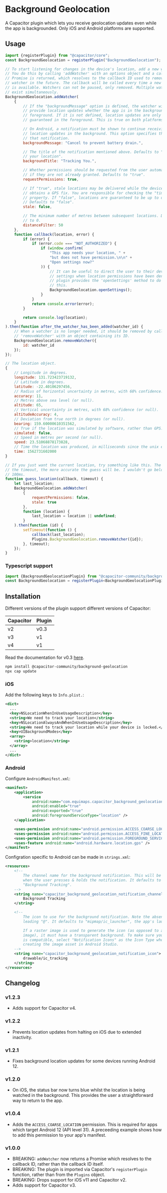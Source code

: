 # Background Geolocation
A Capacitor plugin which lets you receive geolocation updates even while the app is backgrounded. Only iOS and Android platforms are supported.

## Usage

```javascript
import {registerPlugin} from "@capacitor/core";
const BackgroundGeolocation = registerPlugin("BackgroundGeolocation");

// To start listening for changes in the device's location, add a new watcher.
// You do this by calling 'addWatcher' with an options object and a callback. A
// Promise is returned, which resolves to the callback ID used to remove the
// watcher in the future. The callback will be called every time a new location
// is available. Watchers can not be paused, only removed. Multiple watchers may
// exist simultaneously.
BackgroundGeolocation.addWatcher(
    {
        // If the "backgroundMessage" option is defined, the watcher will
        // provide location updates whether the app is in the background or the
        // foreground. If it is not defined, location updates are only
        // guaranteed in the foreground. This is true on both platforms.

        // On Android, a notification must be shown to continue receiving
        // location updates in the background. This option specifies the text of
        // that notification.
        backgroundMessage: "Cancel to prevent battery drain.",

        // The title of the notification mentioned above. Defaults to "Using
        // your location".
        backgroundTitle: "Tracking You.",

        // Whether permissions should be requested from the user automatically,
        // if they are not already granted. Defaults to "true".
        requestPermissions: true,

        // If "true", stale locations may be delivered while the device
        // obtains a GPS fix. You are responsible for checking the "time"
        // property. If "false", locations are guaranteed to be up to date.
        // Defaults to "false".
        stale: false,

        // The minimum number of metres between subsequent locations. Defaults
        // to 0.
        distanceFilter: 50
    },
    function callback(location, error) {
        if (error) {
            if (error.code === "NOT_AUTHORIZED") {
                if (window.confirm(
                    "This app needs your location, " +
                    "but does not have permission.\n\n" +
                    "Open settings now?"
                )) {
                    // It can be useful to direct the user to their device's
                    // settings when location permissions have been denied. The
                    // plugin provides the 'openSettings' method to do exactly
                    // this.
                    BackgroundGeolocation.openSettings();
                }
            }
            return console.error(error);
        }

        return console.log(location);
    }
).then(function after_the_watcher_has_been_added(watcher_id) {
    // When a watcher is no longer needed, it should be removed by calling
    // 'removeWatcher' with an object containing its ID.
    BackgroundGeolocation.removeWatcher({
        id: watcher_id
    });
});

// The location object.
{
    // Longitude in degrees.
    longitude: 131.723423719132,
    // Latitude in degrees.
    latitude: -22.40106297456,
    // Radius of horizontal uncertainty in metres, with 68% confidence.
    accuracy: 11,
    // Metres above sea level (or null).
    altitude: 65,
    // Vertical uncertainty in metres, with 68% confidence (or null).
    altitudeAccuracy: 4,
    // Deviation from true north in degrees (or null).
    bearing: 159.60000610351562,
    // True if the location was simulated by software, rather than GPS.
    simulated: false,
    // Speed in metres per second (or null).
    speed: 23.51068878173828,
    // Time the location was produced, in milliseconds since the unix epoch.
    time: 1562731602000
}

// If you just want the current location, try something like this. The longer
// the timeout, the more accurate the guess will be. I wouldn't go below about
// 100ms.
function guess_location(callback, timeout) {
    let last_location;
    BackgroundGeolocation.addWatcher(
        {
            requestPermissions: false,
            stale: true
        },
        function (location) {
            last_location = location || undefined;
        }
    ).then(function (id) {
        setTimeout(function () {
            callback(last_location);
            Plugins.BackgroundGeolocation.removeWatcher({id});
        }, timeout);
    });
}
```

### Typescript support

```typescript
import {BackgroundGeolocationPlugin} from "@capacitor-community/background-geolocation";
const BackgroundGeolocation = registerPlugin<BackgroundGeolocationPlugin>("BackgroundGeolocation");
```

## Installation

Different versions of the plugin support different versions of Capacitor:

| Capacitor  | Plugin |
|------------|--------|
| v2         | v0.3   |
| v3         | v1     |
| v4         | v1     |

Read the documentation for v0.3 [here](https://github.com/capacitor-community/background-geolocation/tree/0.3.x).

```sh
npm install @capacitor-community/background-geolocation
npx cap update
```

### iOS
Add the following keys to `Info.plist.`:

```xml
<dict>
  ...
  <key>NSLocationWhenInUseUsageDescription</key>
  <string>We need to track your location</string>
  <key>NSLocationAlwaysAndWhenInUseUsageDescription</key>
  <string>We need to track your location while your device is locked.</string>
  <key>UIBackgroundModes</key>
  <array>
    <string>location</string>
  </array>
  ...
</dict>
```

### Android

Configure `AndroidManifest.xml`:
```xml
<manifest>
    <application>
        <service
            android:name="com.equimaps.capacitor_background_geolocation.BackgroundGeolocationService"
            android:enabled="true"
            android:exported="true"
            android:foregroundServiceType="location" />
    </application>

    <uses-permission android:name="android.permission.ACCESS_COARSE_LOCATION" />
    <uses-permission android:name="android.permission.ACCESS_FINE_LOCATION" />
    <uses-permission android:name="android.permission.FOREGROUND_SERVICE" />
    <uses-feature android:name="android.hardware.location.gps" />
</manifest>
```

Configration specific to Android can be made in `strings.xml`:
```xml
<resources>
    <!--
        The channel name for the background notification. This will be visible
        when the user presses & holds the notification. It defaults to
        "Background Tracking".
    -->
    <string name="capacitor_background_geolocation_notification_channel_name">
        Background Tracking
    </string>

    <!--
        The icon to use for the background notification. Note the absence of a
        leading "@". It defaults to "mipmap/ic_launcher", the app's launch icon.

        If a raster image is used to generate the icon (as opposed to a vector
        image), it must have a transparent background. To make sure your image
        is compatible, select "Notification Icons" as the Icon Type when
        creating the image asset in Android Studio.
    -->
    <string name="capacitor_background_geolocation_notification_icon">
        drawable/ic_tracking
    </string>
</resources>

```

## Changelog

### v1.2.3
- Adds support for Capacitor v4.

### v1.2.2
- Prevents location updates from halting on iOS due to extended inactivity.

### v1.2.1
- Fixes background location updates for some devices running Android 12.

### v1.2.0
- On iOS, the status bar now turns blue whilst the location is being watched in the background. This provides the user a straightforward way to return to the app.

### v1.0.4
- Adds the `ACCESS_COARSE_LOCATION` permission. This is required for apps which target Android 12 (API level 31). A preceeding example shows how to add this permission to your app's manifest.

### v1.0.0
- BREAKING: `addWatcher` now returns a Promise which resolves to the callback ID, rather than the callback ID itself.
- BREAKING: The plugin is imported via Capacitor's `registerPlugin` function, rather than from the `Plugins` object.
- BREAKING: Drops support for iOS v11 and Capacitor v2.
- Adds support for Capacitor v3.
